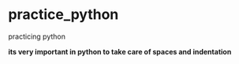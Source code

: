 # practice_python
practicing python


**its very important in python to take care of spaces and indentation**
